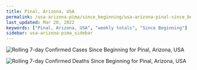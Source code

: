 ```yaml
---
title: Pinal, Arizona, USA
permalink: /usa-arizona-pima/since_beginning/usa-arizona-pinal-since_beginning.html
last_updated: Mar 20, 2022
keywords: ["Pinal, Arizona, USA", "weekly totals", "Since Beginning"]
sidebar: usa-arizona-pima_sidebar
---
```


![Rolling 7-day Confirmed Cases Since Beginning for Pinal, Arizona, USA](/covid_tracker/images/graphs/usa-arizona-pinal-rolling_7_days_confirmed-since_beginning_graph.png)

![Rolling 7-day Confirmed Deaths Since Beginning for Pinal, Arizona, USA](/covid_tracker/images/graphs/usa-arizona-pinal-rolling_7_days_deaths-since_beginning_graph.png)
